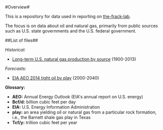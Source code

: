 #Overview#

This is a repository for data used in reporting on [the-frack-lab](http://beaconreader.com/projects/the-frack-lab).

The focus is on data about oil and natural gas, primarily from public sources such as U.S. state governments and the U.S. federal government.


##List of files##

*Historical:*
* [Long-term U.S. natural gas production by source](https://github.com/the-frack-lab/data/blob/master/natural-gas/US-long-term/data.csv) (1900-2013)

*Forecasts:*
* [EIA AEO 2014 tight oil by play](https://github.com/the-frack-lab/data/blob/master/oil/EIA/AEO_2014_tight_oil.csv) (2000-2040)

**Glossary:**
* **AEO:** Annual Energy Outlook (EIA's annual report on U.S. energy)
* **Bcf/d:** billion cubic feet per day
* **EIA:** U.S. Energy Information Administration
* **play:** an area yielding oil or natural gas from a particular rock formation, i.e., the Barnett shale gas play in Texas
* **Tcf/y:** trillion cubic feet per year
